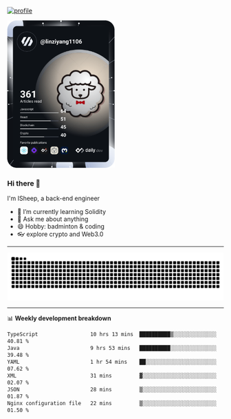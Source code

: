 [![profile](https://user-images.githubusercontent.com/54968314/208005045-e4b42f3b-833d-4242-bfcc-e764865553a2.svg)](https://www.calligrapher.ai/)

<a href="https://app.daily.dev/linziyang1106"><img src="/devcard.png" width="250" alt="ISheep's Dev Card"/></a>

### Hi there 🐏

I'm ISheep, a back-end engineer

- 🔭 I’m currently learning Solidity
- 💬 Ask me about anything
- 😄 Hobby: badminton & coding
- 👓 explore crypto and Web3.0

-------

![](https://raw.githubusercontent.com/ISheepp/ISheepp/output/github-contribution-grid-snake.svg)

-------

📊 **Weekly development breakdown**
<!--START_SECTION:waka-->

```text
TypeScript                 10 hrs 13 mins  ██████████▒░░░░░░░░░░░░░░   40.81 %
Java                       9 hrs 53 mins   ██████████░░░░░░░░░░░░░░░   39.48 %
YAML                       1 hr 54 mins    ██░░░░░░░░░░░░░░░░░░░░░░░   07.62 %
XML                        31 mins         ▓░░░░░░░░░░░░░░░░░░░░░░░░   02.07 %
JSON                       28 mins         ▒░░░░░░░░░░░░░░░░░░░░░░░░   01.87 %
Nginx configuration file   22 mins         ▒░░░░░░░░░░░░░░░░░░░░░░░░   01.50 %
```

<!--END_SECTION:waka-->
